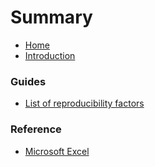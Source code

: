 # Summary

- [Home](README.md)
- [Introduction](./introduction.md)

### Guides

- [List of reproducibility factors](./reproducibility-factors.md)

### Reference

- [Microsoft Excel](ref/microsoft-excel.md)
